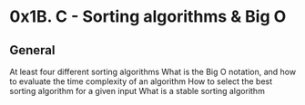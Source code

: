 # 0x1B. C - Sorting algorithms & Big O

## General

At least four different sorting algorithms
What is the Big O notation, and how to evaluate the time complexity of an algorithm
How to select the best sorting algorithm for a given input
What is a stable sorting algorithm